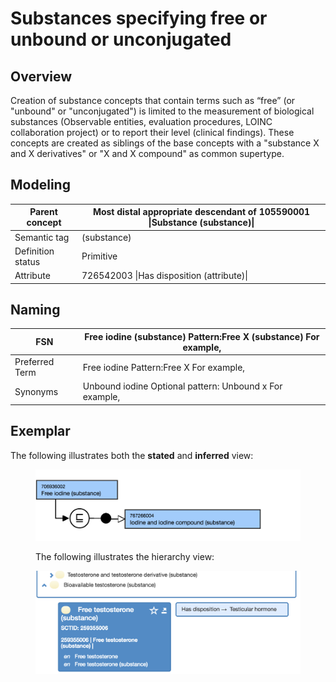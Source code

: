 # Substances specifying free or unbound or unconjugated

## Overview

Creation of substance concepts that contain terms such as “free” (or "unbound" or "unconjugated") is limited to the measurement of biological substances (Observable entities, evaluation procedures, LOINC collaboration project) or to report their level (clinical findings). These concepts are created as siblings of the base concepts with a "substance X and X derivatives" or "X and X compound" as common supertype.

## Modeling

| Parent concept | Most distal appropriate descendant of 105590001 \|Substance (substance)\| |
|---|---|
| Semantic tag | (substance) |
| Definition status | Primitive |
| Attribute | 726542003 \|Has disposition (attribute)\| |

## Naming

| FSN | Free iodine (substance) Pattern:Free X (substance) For example, |
|---|---|
| Preferred Term | Free iodine Pattern:Free X For example, |
| Synonyms | Unbound iodine Optional pattern: Unbound x For example, |

## Exemplar

The following illustrates both the **stated** and **inferred** view:

<figure><img src="images/174691594.png" alt="" title=""><figcaption><p>The following illustrates the hierarchy view:</p></figcaption></figure>

  

  

<figure><img src="images/174691593.png" alt="" title=""></figure>
